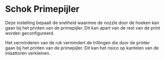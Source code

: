 Schok Primepijler
====
Deze instelling bepaalt de snelheid waarmee de nozzle door de hoeken kan gaan bij het printen van de primepijler. Dit kan apart van de rest van de print worden geconfigureerd.

Het verminderen van de ruk vermindert de trillingen die door de printer gaan bij het printen van de primepijler. Dit kan het risico op kantelen van de inlaattoren verkleinen.

<!--if cura_version <= 4.1:Prime tower jerk heeft een aanzienlijke impact bij het gebruik van [Vierkante primepijler tower](../dual/prime_tower_circular.md) omdat er inderdaad hoeken zijn om te overwegen. Bij een ronde primepijler is het effect van deze schokinstelling verwaarloosbaar aangezien de hoeken in de primepijler allemaal erg stomp zijn. Er zijn geen grote richtingsveranderingen, dus zelfs een kleine schok zorgt ervoor dat nozzle op maximale snelheid kan doorgaan.-->